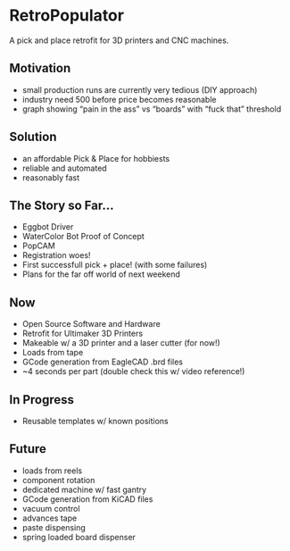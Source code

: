 # RetroPopulator

A pick and place retrofit for 3D printers and CNC machines.


## Motivation

- small production runs are currently very tedious (DIY approach)
- industry need 500 before price becomes reasonable
- graph showing “pain in the ass” vs “boards” with “fuck that” threshold


## Solution

- an affordable Pick & Place for hobbiests
- reliable and automated
- reasonably fast


## The Story so Far...

- Eggbot Driver
- WaterColor Bot Proof of Concept
- PopCAM
- Registration woes!
- First successfull pick + place! (with some failures)
- Plans for the far off world of next weekend


## Now

- Open Source Software and Hardware
- Retrofit for Ultimaker 3D Printers
- Makeable w/ a 3D printer and a laser cutter (for now!)
- Loads from tape
- GCode generation from EagleCAD .brd files
- ~4 seconds per part (double check this w/ video reference!)


## In Progress

- Reusable templates w/ known positions


## Future

- loads from reels
- component rotation
- dedicated machine w/ fast gantry
- GCode generation from KiCAD files
- vacuum control
- advances tape
- paste dispensing
- spring loaded board dispenser
